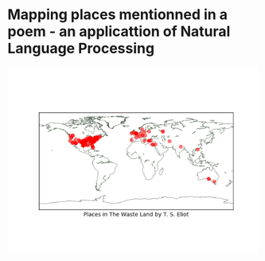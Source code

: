 # Mapping places mentionned in a poem - an applicattion of Natural Language Processing

<p align="center">
  <img src="MapOfPlaces.png">
</p>


